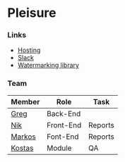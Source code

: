 # Pleisure

### Links
- [Hosting](https://progtech.gmantaos.com)
- [Slack](https://progtechteam.slack.com)
- [Watermarking library](https://git.gmantaos.com/ProgTech/Watermark)

### Team
|Member|Role|Task|
|---|---|---|
|[Greg](https://git.gmantaos.com/Haath)|Back-End||
|[Nik](https://git.gmantaos.com/nik)|Front-End|Reports|
|[Markos](https://git.gmantaos.com/MarkosK)|Font-End|Reports|
|[Kostas](https://git.gmantaos.com/Proteas94)|Module|QA|